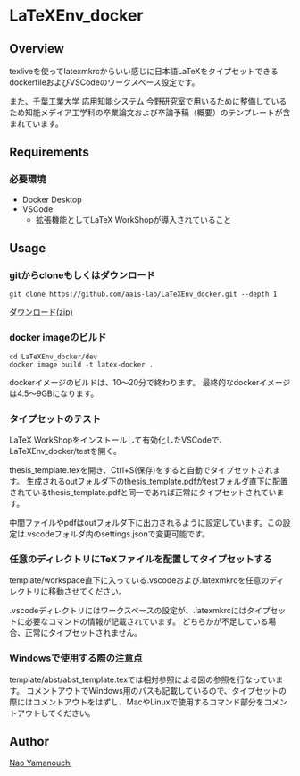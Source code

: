# LaTeXEnv_docker

## Overview
texliveを使ってlatexmkrcからいい感じに日本語LaTeXをタイプセットできるdockerfileおよびVSCodeのワークスペース設定です。

また、千葉工業大学 応用知能システム 今野研究室で用いるために整備しているため知能メデイア工学科の卒業論文および卒論予稿（概要）のテンプレートが含まれています。

## Requirements
### 必要環境
- Docker Desktop
- VSCode
    - 拡張機能としてLaTeX WorkShopが導入されていること

## Usage
### gitからcloneもしくはダウンロード
```
git clone https://github.com/aais-lab/LaTeXEnv_docker.git --depth 1
```

[ダウンロード(zip)](https://github.com/aais-lab/LaTeXEnv_docker/archive/refs/heads/main.zip)

### docker imageのビルド
```
cd LaTeXEnv_docker/dev
docker image build -t latex-docker .
```

dockerイメージのビルドは、10〜20分で終わります。
最終的なdockerイメージは4.5〜9GBになります。

### タイプセットのテスト
LaTeX WorkShopをインストールして有効化したVSCodeで、LaTeXEnv_docker/testを開く。

thesis_template.texを開き、Ctrl+S(保存)をすると自動でタイプセットされます。
生成されるoutフォルダ下のthesis_template.pdfがtestフォルダ直下に配置されているthesis_template.pdfと同一であれば正常にタイプセットされています。

中間ファイルやpdfはoutフォルダ下に出力されるように設定しています。この設定は.vscodeフォルダ内のsettings.jsonで変更可能です。

### 任意のディレクトリにTeXファイルを配置してタイプセットする
template/workspace直下に入っている.vscodeおよび.latexmkrcを任意のディレクトリに移動させてください。

.vscodeディレクトリにはワークスペースの設定が、.latexmkrcにはタイプセットに必要なコマンドの情報が記載されています。
どちらかが不足している場合、正常にタイプセットされません。

### Windowsで使用する際の注意点
template/abst/abst_template.texでは相対参照による図の参照を行なっています。
コメントアウトでWindows用のパスも記載しているので、タイプセットの際にはコメントアウトをはずし、MacやLinuxで使用するコマンド部分をコメントアウトしてください。

## Author
[Nao Yamanouchi](https://github.com/ClairdelunaEve)
